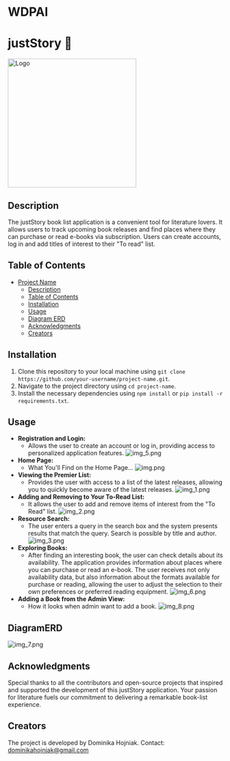 # WDPAI
# justStory 📖
<img src="logo_brazowe.png" alt="Logo" width="300"/>

## Description

The justStory book list application is a convenient tool for literature lovers.
It allows users to track upcoming book releases and find places where they can purchase or read e-books via subscription. Users can create accounts, log in and add titles of interest to their "To read" list.
​

## Table of Contents

- [Project Name](#justStory)
  - [Description](#description)
  - [Table of Contents](#table-of-contents)
  - [Installation](#installation)
  - [Usage](#usage)
  - [Diagram ERD](#DiagramERD)
  - [Acknowledgments](#acknowledgments)
  - [Creators](#creators)

## Installation

1. Clone this repository to your local machine using `git clone https://github.com/your-username/project-name.git`.
2. Navigate to the project directory using `cd project-name`.
3. Install the necessary dependencies using `npm install` or `pip install -r requirements.txt`.

## Usage
- **Registration and Login:**
  - Allows the user to create an account or log in, providing access to personalized application features.
![img_5.png](img_5.png)
- **Home Page:**
  - What You'll Find on the Home Page...
    ![img.png](img.png)
- **Viewing the Premier List:**
  - Provides the user with access to a list of the latest releases, allowing you to quickly become aware of the latest releases.
    ![img_1.png](img_1.png)
- **Adding and Removing to Your To-Read List:**
  - It allows the user to add and remove items of interest from the "To Read" list.
    ![img_2.png](img_2.png)
- **Resource Search:**
  - The user enters a query in the search box and the system presents results that match the query. Search is possible by title and author.
    ![img_3.png](img_3.png)
- **Exploring Books:**
  - After finding an interesting book, the user can check details about its availability. The application provides information about places where you can purchase or read an e-book. The user receives not only availability data, but also information about the formats available for purchase or reading, allowing the user to adjust the selection to their own preferences or preferred reading equipment.
    ![img_6.png](img_6.png)
- **Adding a Book from the Admin View:**
   - How it looks when admin want to add a book.
      ![img_8.png](img_8.png)
## DiagramERD

![img_7.png](img_7.png)

## Acknowledgments

Special thanks to all the contributors and open-source projects that inspired and supported the development of this justStory application. Your passion for literature fuels our commitment to delivering a remarkable book-list experience.


## Creators
The project is developed by Dominika Hojniak. Contact: dominikahojniak@gmail.com